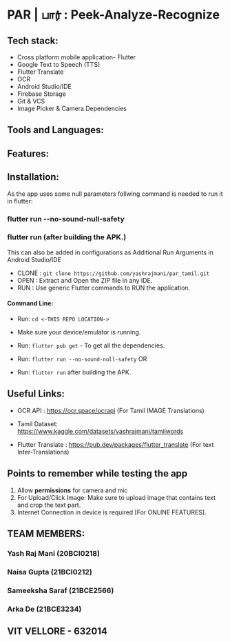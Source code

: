 # PAR | பார் : Peek-Analyze-Recognize

## Tech stack:
- Cross platform mobile application- Flutter
- Google Text to Speech (TTS)
- Flutter Translate
- OCR
- Android Studio/IDE
- Firebase Storage
- Git & VCS 
- Image Picker & Camera Dependencies

## Tools and Languages:



## Features:


## Installation:
As the app uses some null parameters follwing command is needed to run it in flutter: 
### flutter run --no-sound-null-safety
### flutter run (after building the APK.)

This can also be added in configurations as Additional Run Arguments in Android Studio/IDE
- CLONE : `git clone https://github.com/yashrajmani/par_tamil.git` 
- OPEN : Extract and Open the ZIP file in any IDE.
- RUN : Use generic Flutter commands to RUN the application.
	
	
#### Command Line:

- Run: `cd <-THIS REPO LOCATION->` 

- Make sure your device/emulator is running.

- Run: `flutter pub get` - To get all the dependencies. 

- Run: `flutter run --no-sound-null-safety`  OR

- Run: `flutter run` after building the APK.


## Useful Links:

- OCR API : https://ocr.space/ocrapi (For Tamil IMAGE Translations)

- Tamil Dataset: https://www.kaggle.com/datasets/yashrajmani/tamilwords

- Flutter Translate : https://pub.dev/packages/flutter_translate (For text Inter-Translations)


## Points to remember while testing the app
1. Allow **permissions** for camera and mic
2. For Upload/Click Image: Make sure to upload image that contains text and crop the text part. 
3. Internet Connection in device is required [For ONLINE FEATURES].

## TEAM MEMBERS:

### Yash Raj Mani (20BCI0218)
### Naisa Gupta (21BCI0212)
### Sameeksha Saraf (21BCE2566)
### Arka De (21BCE3234)

## VIT VELLORE - 632014

